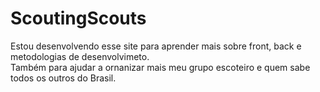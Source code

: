 # ScoutingScouts
Estou desenvolvendo esse site para aprender mais sobre front, back e metodologias de desenvolvimeto.<br>
Também para ajudar a ornanizar mais meu grupo escoteiro e quem sabe todos os outros do Brasil.
